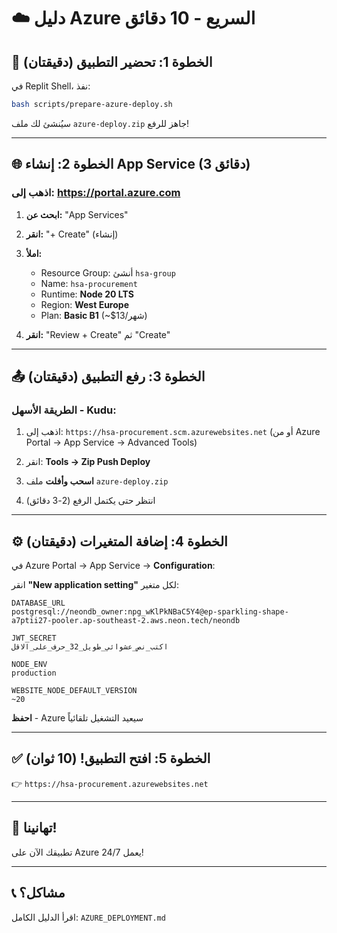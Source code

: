 # ☁️ دليل Azure السريع - 10 دقائق

## 🚀 الخطوة 1: تحضير التطبيق (دقيقتان)

في Replit Shell، نفذ:

```bash
bash scripts/prepare-azure-deploy.sh
```

سيُنشئ لك ملف `azure-deploy.zip` جاهز للرفع!

---

## 🌐 الخطوة 2: إنشاء App Service (3 دقائق)

### **اذهب إلى:** https://portal.azure.com

1. **ابحث عن:** "App Services"
2. **انقر:** "+ Create" (إنشاء)
3. **املأ:**
   - Resource Group: أنشئ `hsa-group`
   - Name: `hsa-procurement`
   - Runtime: **Node 20 LTS**
   - Region: **West Europe**
   - Plan: **Basic B1** (~$13/شهر)

4. **انقر:** "Review + Create" ثم "Create"

---

## 📤 الخطوة 3: رفع التطبيق (دقيقتان)

### **الطريقة الأسهل - Kudu:**

1. اذهب إلى: `https://hsa-procurement.scm.azurewebsites.net`
   (أو من Azure Portal → App Service → Advanced Tools)

2. انقر: **Tools → Zip Push Deploy**

3. **اسحب وأفلت** ملف `azure-deploy.zip`

4. انتظر حتى يكتمل الرفع (2-3 دقائق)

---

## ⚙️ الخطوة 4: إضافة المتغيرات (دقيقتان)

في Azure Portal → App Service → **Configuration**:

انقر **"New application setting"** لكل متغير:

```
DATABASE_URL
postgresql://neondb_owner:npg_wKlPkNBaC5Y4@ep-sparkling-shape-a7ptii27-pooler.ap-southeast-2.aws.neon.tech/neondb
```

```
JWT_SECRET
اكتب_نص_عشوائي_طويل_32_حرف_على_الاقل
```

```
NODE_ENV
production
```

```
WEBSITE_NODE_DEFAULT_VERSION
~20
```

**احفظ** - Azure سيعيد التشغيل تلقائياً

---

## ✅ الخطوة 5: افتح التطبيق! (10 ثوان)

👉 `https://hsa-procurement.azurewebsites.net`

---

## 🎉 تهانينا!

تطبيقك الآن على Azure يعمل 24/7!

---

## 📞 مشاكل؟

اقرأ الدليل الكامل: `AZURE_DEPLOYMENT.md`
